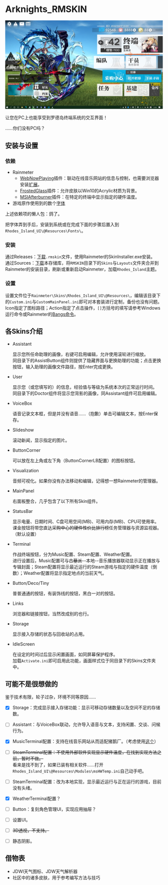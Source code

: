# Arknights_RMSKIN
![Main Layout](docs/img/Desktop.jpg)

让您在PC上也能享受到罗德岛终端系统的交互界面！

……你们没有PC吗？


## 安装与设置
### 依赖
- Rainmeter
    - [WebNowPlaying](https://github.com/tjhrulz/WebNowPlaying)插件：联动在线音乐网站的信息与控制，也需要浏览器安装[扩展](https://github.com/tjhrulz/WebNowPlaying#extension-links)。
    - [FrostedGlass](https://forum.rainmeter.net/viewtopic.php?t=23106)插件：允许皮肤以Win10的Acrylic材质为背景。
    - [MSIAfterburner](https://forums.guru3d.com/threads/319558/)插件：在特定的终端中显示指定的硬件温度。
- 游戏原作使用到的数个[字体](RMSKIN/Skins/Rhodes_Island_UI/%40Resources/Fonts/FontList.txt)

上述依赖项的懒人包：鸽了。

把字体弄到手后，安装到系统或在完成下面的步骤后置入到`Rhodes_Island_UI\@Resources\Fonts\`。

### 安装
通过Releases：[下载](https://github.com/zhengzhi805/Arknights_RMSKIN/releases)`.rmskin`文件，使用Rainmeter的SkinInstaller.exe安装。<br>
通过Sources：[下载](https://github.com/zhengzhi805/Arknights_RMSKIN/archive/refs/heads/master.zip)本存储库，将`RMSKIN`目录下的`Skins`与`Layouts`文件夹合并到Rainmeter的安装目录，刷新或重新启动Rainmeter，加载`Rhodes_Island`主题。

### 设置
设置文件位于`Rainmeter\Skins\Rhodes_Island_UI\@Resources\`，编辑该目录下的`Custom.ini`与`CustomMainPanel.ini`即可对本套装进行定制，备份也没有问题。<br>
Icon指定了图标路径；Action指定了点击操作，`[]`方括号的填写请参考Windows运行命令或Rainmeter的[Bangs命令](https://docs.rainmeter.net/manual/bangs/)。


## 各Skins介绍
- Assistant

  显示您所任命助理的画像，右键可启用编辑，允许使用滚轮进行缩放。<br>
  同目录下的AssistButton组件则提供了隐藏界面与更换助理的功能；点击更换按钮，输入助理的画像文件路径，按Enter完成更换。

- User

  显示您（或您填写的）的信息，经验值与等级为系统本次的正常运行时间。<br>
  同目录下的Doctor组件将显示您背影的画像，同Assistant组件可启用编辑。

- VoiceBox

  语音记录文本框，但是并没有语音……（抱歉）单击可编辑文本，按Enter保存。

- Slideshow

  滚动新闻，显示指定的图片。

- ButtonCorner

  可以放在左上角或左下角（ButtonCornerLB配置）的图标按钮。

- Visualization

  音频可视化。如果你没有办法移动和编辑，记得想一想Rainmeter的管理器。

- MainPanel

  右面板整合，几乎包含了以下所有Skin组件。

- StatusBar

  显示电量、日期时间、C盘可用空间(MB)、可用内存(MB)、CPU可使用率。课金按钮将带您直达~~采购中心的硬件性价比排行榜~~任务管理器与资源监视器。（默认设置）

- Terminal

  作战终端按钮，分为Music配置、Steam配置、Weather配置。<br>
  进行设置后，Music配置可与~~古墓派~~--本地--音乐播放器联动显示正在播放与专辑封面；Steam配置将显示最近运行的Steam游戏与指定的硬件温度（倒数）；Weather配置将显示指定地点的当前天气。

- Button/Deco/Tiny

  普普通通的按钮，有装饰线的按钮，黑白一对的按钮。

- Links

  浏览器和链接按钮，当然改成别的也行。

- Storage

  显示接入存储的状态与回收站的占用。

- IdleScreen

  在设定的时间过后显示闲置画面，如同屏幕保护程序。<br>
  加载`Activate.ini`即可启用此功能，画面样式位于同目录下的Skins文件夹中。


## 可能不是很想做的
鉴于技术有限，轮子过杂，环境不同等原因……
- [x] Storage：完成显示接入存储功能：显示可移动存储数量以及空间不足的存储数。
- [ ] Assistant：与VoiceBox联动，允许导入语音与文本，支持闲置、交谈、问候行为。
- [x] MusicTerminal配置：支持在线音乐网站从而适配猪鹅厂。（考虑使用[这个](https://github.com/tjhrulz/WebNowPlaying-BrowserExtension)）
- [ ] ~~SteamTerminal配置：不使用外部软件实现显示硬件温度，在找到实现方法之前，暂时不做。~~<br>
看来是找不到了，如果已装有相关软件……打开`Rhodes_Island_UI\@Resources\Modules\msHWTemp.ini`自己动手吧。
- [ ] SteamTerminal配置：改为本地实现，显示最近运行与正在运行的游戏，目前没有头绪。
- [x] WeatherTerminal配置？
- [ ] Button：复刻角色管理UI，实现应用抽屉？
- [ ] 设置UI。
- [ ] ~~3D透视，不支持。~~
- [ ] 静态阴影。


## 借物表
- JDWI天气图标、JDW天气解析器
- 社区中的诸多皮肤，用于参考编写方法与技巧